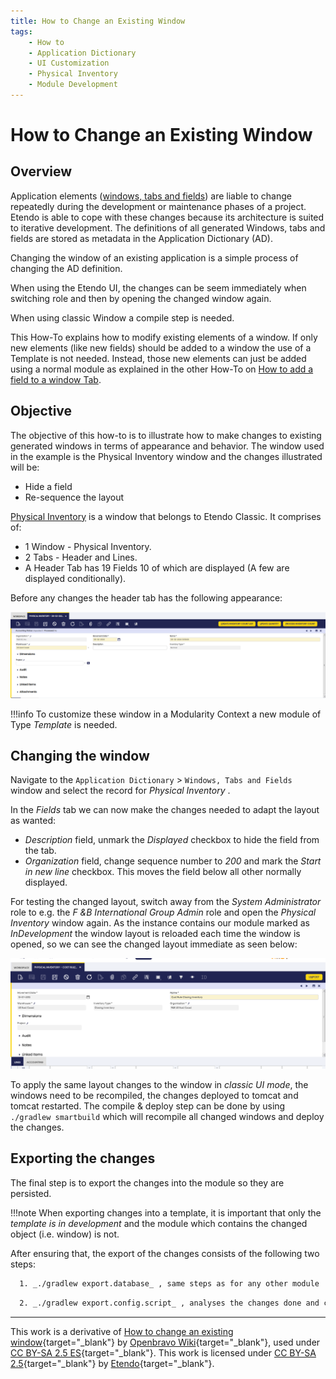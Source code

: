 ```yaml
---
title: How to Change an Existing Window
tags: 
    - How to
    - Application Dictionary
    - UI Customization
    - Physical Inventory
    - Module Development
---
```


#  How to Change an Existing Window

##  Overview

Application elements ([windows, tabs and fields](../../../developer-guide/etendo-classic/concepts/Modularity_Concepts.md#windows-tabs-and-fields.md)) are liable to change repeatedly during the development or maintenance phases of a project.
Etendo is able to cope with these changes because its architecture is suited to iterative development. The definitions of all generated Windows, tabs and fields are stored as metadata in the Application Dictionary (AD).

Changing the window of an existing application is a simple process of changing the AD definition.

When using the Etendo UI, the changes can be seem immediately when switching role and then by opening the changed window again.

When using classic Window a compile step is needed.  

This How-To explains how to modify existing elements of a window. If only new elements (like new fields) should be added to a window the use of a Template is not needed. Instead, those new elements can just be
added using a normal module as explained in the other How-To on [How to add a field to a window Tab](../../../developer-guide/etendo-classic/how-to-guides/how-to-add-a-field-to-a-window-tab.md). 
 


##  Objective

The objective of this how-to is to illustrate how to make changes to existing generated windows in terms of appearance and behavior. The window used in the example is the Physical Inventory window and the changes illustrated will be:

  * Hide a field 
  * Re-sequence the layout 

[Physical Inventory](../../../user-guide/etendo-classic/basic-features/warehouse-management/transactions.md#physical-inventory) is a window that belongs to Etendo Classic.
It comprises of:

  * 1 Window - Physical Inventory. 
  * 2 Tabs - Header and Lines. 
  * A Header Tab has 19 Fields 10 of which are displayed (A few are displayed conditionally).

Before any changes the header tab has the following appearance:


![](../../../assets/developer-guide/etendo-classic/how-to-guides/How_to_change_an_existing_Window-1.png)


!!!info
    To customize these window in a Modularity Context a new module of Type
    *Template* is needed.



##  Changing the window

Navigate to the `Application Dictionary` > `Windows, Tabs and Fields` window and select the record for _Physical Inventory_ .

In the _Fields_ tab we can now make the changes needed to adapt the layout as
wanted:

  * _Description_ field, unmark the _Displayed_ checkbox to hide the field from the tab. 
  * _Organization_ field, change sequence number to _200_ and mark the _Start in new line_ checkbox. This moves the field below all other normally displayed. 

  
For testing the changed layout, switch away from the *System Administrator* role to e.g. the *F &B International Group Admin* role and open the *Physical Inventory* window again. As the instance contains our module marked as *InDevelopment* the window layout is reloaded each time the window is opened, so
we can see the changed layout immediate as seen below:

![](../../../assets/developer-guide/etendo-classic/how-to-guides/How_to_change_an_existing_Window-2.png)


  
To apply the same layout changes to the window in *classic UI mode*, the windows need to be recompiled, the changes deployed to tomcat and tomcat restarted. The compile & deploy step can be done by using `./gradlew smartbuild` which will recompile all changed windows and deploy the changes.

  

##  Exporting the changes

The final step is to export the changes into the module so they are persisted.

!!!note
    When exporting changes into a template, it is important that only the *template is in development* and the module which contains the changed object (i.e. window) is not.

After ensuring that, the export of the changes consists of the following two
steps:

``` bash title="Terminal"
  1. _./gradlew export.database_ , same steps as for any other module 
```

``` bash title="Terminal"
  2. _./gradlew export.config.script_ , analyses the changes done and creates a special file _configScript.xml_ in the module to contain them. 
```

---

This work is a derivative of [How to change an existing window](http://wiki.openbravo.com/wiki/How_to_change_an_existing_Window){target="\_blank"} by [Openbravo Wiki](http://wiki.openbravo.com/wiki/Welcome_to_Openbravo){target="\_blank"}, used under [CC BY-SA 2.5 ES](https://creativecommons.org/licenses/by-sa/2.5/es/){target="\_blank"}. This work is licensed under [CC BY-SA 2.5](https://creativecommons.org/licenses/by-sa/2.5/){target="\_blank"} by [Etendo](https://etendo.software){target="\_blank"}.   